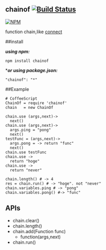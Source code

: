 chainof [![Build Status](https://travis-ci.org/nikezono/chainof.png)](https://travis-ci.org/nikezono/chainof)
---

[![NPM](https://nodei.co/npm/chainof.png)](https://nodei.co/npm/chainof/)

function chain,like [connect](http://www.senchalabs.org/connect/)

##install

***using npm:***

    npm install chainof

****or using package.json:***

    "chainof": "*"

##Example

    # CoffeeScript
    ChainOf = require 'chainof'
    chain   = new ChainOf

    chain.use (args,next)->
      next()
    chain.use (args,next)->
      args.ping = "pong"
      next()
    testFunc = (args,next)->
      args.pong = -> return "func"
      next()
    chain.use testFunc
    chain.use ->
      return "hoge"
    chain.use ->
      return "never"

    chain.length() # -> 4
    res = chain.run() # -> "hoge". not "never"
    chain.variables.ping # -> "pong"
    chain.variables.pong() #-> "func"

## APIs

* chain.clear()
* chain.length()
* chain.add(Function func)
  * function(args,next)
* chain.run()
